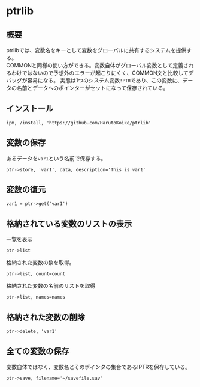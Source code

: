 # ptrlib


## 概要
ptrlibでは、変数名をキーとして変数をグローバルに共有するシステムを提供する。<br>
COMMONと同様の使い方ができる。変数自体がグローバル変数として定義されるわけではないので予想外のエラーが起こりにくく、COMMON文と比較してデバッグが容易になる。
実態は1つのシステム変数`!PTR`であり、この変数に、データの名前とデータへのポインターがセットになって保存されている。


## インストール
```
ipm, /install, 'https://github.com/HarutoKoike/ptrlib'
```


## 変数の保存
あるデータを`var1`という名前で保存する。
```
ptr->store, 'var1', data, description='This is var1'
```

## 変数の復元
```
var1 = ptr->get('var1')
```

## 格納されている変数のリストの表示
一覧を表示
```
ptr->list
```
格納された変数の数を取得。
```
ptr->list, count=count
```
格納された変数の名前のリストを取得
```
ptr->list, names=names
```


## 格納された変数の削除
```
ptr->delete, 'var1'
```


## 全ての変数の保存
変数自体ではなく、変数名とそのポインタの集合である!PTRを保存している。
```
ptr->save, filename='~/savefile.sav'
```


